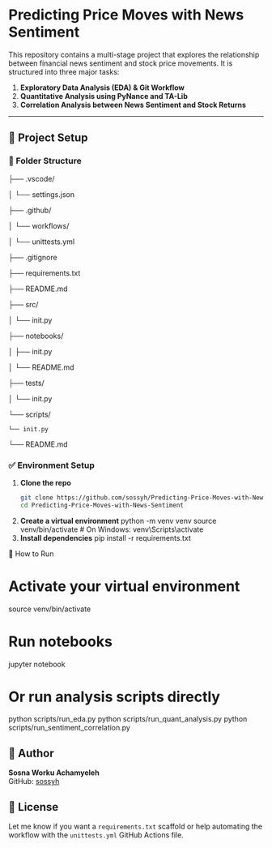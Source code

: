 # Predicting Price Moves with News Sentiment

This repository contains a multi-stage project that explores the relationship between financial news sentiment and stock price movements. It is structured into three major tasks:

1. **Exploratory Data Analysis (EDA) & Git Workflow**
2. **Quantitative Analysis using PyNance and TA-Lib**
3. **Correlation Analysis between News Sentiment and Stock Returns**

---

## 🔧 Project Setup

### 📁 Folder Structure
├── .vscode/

│ └── settings.json

├── .github/

│ └── workflows/

│ └── unittests.yml

├── .gitignore

├── requirements.txt

├── README.md

├── src/

│ └── init.py

├── notebooks/

│ ├── init.py

│ └── README.md

├── tests/

│ └── init.py

└── scripts/

    └── init.py

└── README.md


### ✅ Environment Setup

1. **Clone the repo**
   ```bash
   git clone https://github.com/sossyh/Predicting-Price-Moves-with-News-Sentiment.git
   cd Predicting-Price-Moves-with-News-Sentiment

2. **Create a virtual environment**
    python -m venv venv
    source venv/bin/activate  # On Windows: venv\Scripts\activate
3. **Install dependencies**
    pip install -r requirements.txt



🚀 How to Run

# Activate your virtual environment
source venv/bin/activate

# Run notebooks
jupyter notebook

# Or run analysis scripts directly
python scripts/run_eda.py
python scripts/run_quant_analysis.py
python scripts/run_sentiment_correlation.py


## 👤 Author

**Sosna Worku Achamyeleh**  
GitHub: [sossyh](https://github.com/sossyh)


## 📄 License

Let me know if you want a `requirements.txt` scaffold or help automating the workflow with the `unittests.yml` GitHub Actions file.
